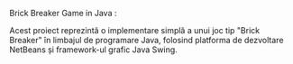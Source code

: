 Brick Breaker Game in Java :

Acest proiect reprezintă o implementare simplă a unui joc tip "Brick Breaker" în limbajul de programare Java, folosind platforma de dezvoltare NetBeans și framework-ul grafic Java Swing.
